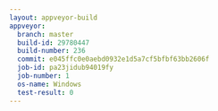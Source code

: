 ```yaml
---
layout: appveyor-build
appveyor:
  branch: master
  build-id: 29780447
  build-number: 236
  commit: e045ffc0e0aebd0932e1d5a7cf5bfbf63bb2606f
  job-id: pa23jidub94019fy
  job-number: 1
  os-name: Windows
  test-result: 0
---
```

